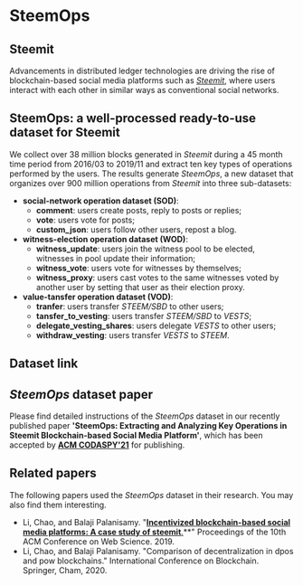 # SteemOps
## Steemit
Advancements in distributed ledger technologies are driving the rise of blockchain-based social media platforms such as [*Steemit*](https://steemit.com/), where users interact with each other in similar ways as conventional social networks. 

## SteemOps: a well-processed ready-to-use dataset for Steemit
We collect over 38 million blocks generated in *Steemit* during a 45 month time period from 2016/03 to 2019/11 and extract ten key types of operations performed by the users.
The results generate *SteemOps*, a new dataset that organizes over 900 million operations from *Steemit* into three sub-datasets:
- **social-network operation dataset (SOD)**: 
  - **comment**: users create posts, reply to posts or replies;
  - **vote**: users vote for posts;
  - **custom_json**: users follow other users, repost a blog.
- **witness-election operation dataset (WOD)**:
  - **witness_update**: users join the witness pool to be elected, witnesses in pool update their information;
  - **witness_vote**: users vote for witnesses by themselves;
  - **witness_proxy**: users cast votes to the same witnesses voted by another user by setting that user as their election proxy.
- **value-tansfer operation dataset (VOD)**:
  - **tranfer**: users transfer *STEEM/SBD* to other users;
  - **tansfer_to_vesting**: users transfer *STEEM/SBD* to *VESTS*;
  - **delegate_vesting_shares**: users delegate *VESTS* to other users;
  - **withdraw_vesting**: users transfer *VESTS* to *STEEM*.

## Dataset link

## *SteemOps* dataset paper
Please find detailed instructions of the *SteemOps* dataset in our recently published paper **'SteemOps: Extracting and Analyzing Key Operations in Steemit Blockchain-based Social Media Platform'**, which has been accepted by [**ACM CODASPY'21**](http://www.codaspy.org/2021/index.html) for publishing.

## Related papers
The following papers used the *SteemOps* dataset in their research. You may also find them interesting.
- Li, Chao, and Balaji Palanisamy. "[**Incentivized blockchain-based social media platforms: A case study of steemit**.](https://www.researchgate.net/profile/Chao_Li146/publication/334159420_Incentivized_Blockchain-based_Social_Media_Platforms_A_Case_Study_of_Steemit/links/5d25f3ba458515c11c234419/Incentivized-Blockchain-based-Social-Media-Platforms-A-Case-Study-of-Steemit.pdf)**" Proceedings of the 10th ACM Conference on Web Science. 2019.
- Li, Chao, and Balaji Palanisamy. "Comparison of decentralization in dpos and pow blockchains." International Conference on Blockchain. Springer, Cham, 2020.
